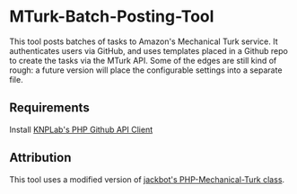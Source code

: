 # MTurk-Batch-Posting-Tool

This tool posts batches of tasks to Amazon's Mechanical Turk service. It authenticates users via GitHub, and uses templates placed in a Github repo to create the tasks via the MTurk API. Some of the edges are still kind of rough: a future version will place the configurable settings into a separate file.

## Requirements
Install [KNPLab's PHP Github API Client](https://github.com/KnpLabs/php-github-api)

## Attribution
This tool uses a modified version of [jackbot's PHP-Mechanical-Turk class](https://github.com/jackbot/PHP-Mechanical-Turk).

